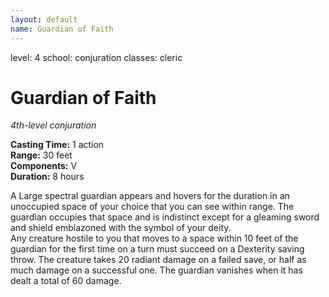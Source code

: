 ```yaml
---
layout: default
name: Guardian of Faith
---
```

level: 4
school: conjuration
classes: cleric

# Guardian of Faith 
_4th-level conjuration_ 

**Casting Time:** 1 action    
**Range:** 30 feet    
**Components:** V    
**Duration:** 8 hours 

A Large spectral guardian appears and hovers for the duration in an unoccupied space of your choice that you can see within range. The guardian occupies that space and is indistinct except for a gleaming sword and shield emblazoned with the symbol of your deity.    
Any creature hostile to you that moves to a space within 10 feet of the guardian for the first time on a turn must succeed on a Dexterity saving throw. The creature takes 20 radiant damage on a failed save, or half as much damage on a successful one. The guardian vanishes when it has dealt a total of 60 damage.